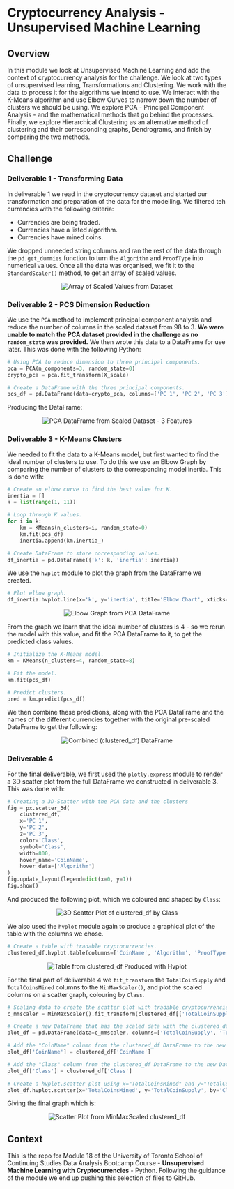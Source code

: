 # Cryptocurrency Analysis - Unsupervised Machine Learning

## Overview

In this module we look at Unsupervised Machine Learning and add the context of cryptocurrency analysis for the challenge. We look at two types of unsupervised learning, Transformations and Clustering. We work with the data to process it for the algorithms we intend to use. We interact with the K-Means algorithm and use Elbow Curves to narrow down the number of clusters we should be using. We explore PCA - Principal Component Analysis - and the mathematical methods that go behind the processes. Finally, we explore Hierarchical Clustering as an alternative method of clustering and their corresponding graphs, Dendrograms, and finish by comparing the two methods.

## Challenge

### Deliverable 1 - Transforming Data

In deliverable 1 we read in the cryptocurrency dataset and started our transformation and preparation of the data for the modelling. We filtered teh currencies with the following criteria:

* Currencies are being traded.
* Currencies have a listed algorithm.
* Currencies have mined coins.

We dropped unneeded string columns and ran the rest of the data through the `pd.get_dummies` function to turn the `Algorithm` and `ProofType` into numerical values. Once all the data was organised, we fit it to the `StandardScaler()` method, to get an array of scaled values.

<p align="center">
<img src="images/01_d1_array.png" alt="Array of Scaled Values from Dataset">
</p>

### Deliverable 2 - PCS Dimension Reduction

We use the `PCA` method to implement principal component analysis and reduce the number of columns in the scaled dataset from 98 to 3. **We were unable to match the PCA dataset provided in the challenge as no `random_state` was provided.** We then wrote this data to a DataFrame for use later. This was done with the following Python:

```py
# Using PCA to reduce dimension to three principal components.
pca = PCA(n_components=3, random_state=0)
crypto_pca = pca.fit_transform(X_scale)

# Create a DataFrame with the three principal components.
pcs_df = pd.DataFrame(data=crypto_pca, columns=['PC 1', 'PC 2', 'PC 3'], index=crypto_df.index)
```

Producing the DataFrame:

<p align="center">
<img src="images/02_d2_pca.png" alt="PCA DataFrame from Scaled Dataset - 3 Features">
</p>

### Deliverable 3 - K-Means Clusters

We needed to fit the data to a K-Means model, but first wanted to find the ideal number of clusters to use. To do this we use an Elbow Graph by comparing the number of clusters to the corresponding model inertia. This is done with:

```py
# Create an elbow curve to find the best value for K.
inertia = []
k = list(range(1, 11))

# Loop through K values.
for i in k:
    km = KMeans(n_clusters=i, random_state=0)
    km.fit(pcs_df)
    inertia.append(km.inertia_)

# Create DataFrame to store corresponding values.
df_inertia = pd.DataFrame({'k': k, 'inertia': inertia})
```

We use the `hvplot` module to plot the graph from the DataFrame we created.

```py
# Plot elbow graph.
df_inertia.hvplot.line(x='k', y='inertia', title='Elbow Chart', xticks='k')
```

<p align="center">
<img src="images/03_d3_elbow_graph.png" alt="Elbow Graph from PCA DataFrame">
</p>

From the graph we learn that the ideal number of clusters is 4 - so we rerun the model with this value, and fit the PCA DataFrame to it, to get the predicted class values.

```py
# Initialize the K-Means model.
km = KMeans(n_clusters=4, random_state=8)

# Fit the model.
km.fit(pcs_df)

# Predict clusters.
pred = km.predict(pcs_df)
```

We then combine these predictions, along with the PCA DataFrame and the names of the different currencies together with the original pre-scaled DataFrame to get the following:

<p align="center">
<img src="images/04_d3_df.png" alt="Combined (clustered_df) DataFrame">
</p>

### Deliverable 4

For the final deliverable, we first used the `plotly.express` module to render a 3D scatter plot from the full DataFrame we constructed in deliverable 3. This was done with:

```py
# Creating a 3D-Scatter with the PCA data and the clusters
fig = px.scatter_3d(
    clustered_df,
    x='PC 1',
    y='PC 2',
    z='PC 3',
    color='Class',
    symbol='Class',
    width=800,
    hover_name='CoinName',
    hover_data=['Algorithm']
)
fig.update_layout(legend=dict(x=0, y=1))
fig.show()
```

And produced the following plot, which we coloured and shaped by `Class`:

<p align="center">
<img src="images/05_d4_3d.png" alt="3D Scatter Plot of clustered_df by Class">
</p>

We also used the `hvplot` module again to produce a graphical plot of the table with the columns we chose.

```py
# Create a table with tradable cryptocurrencies.
clustered_df.hvplot.table(columns=['CoinName', 'Algorithm', 'ProofType', 'TotalCoinSupply', 'TotalCoinsMined', 'Class'])
```

<p align="center">
<img src="images/06_d4_table.png" alt="Table from clustered_df Produced with Hvplot">
</p>

For the final part of deliverable 4 we `fit_transform` the `TotalCoinSupply` and `TotalCoinsMined` columns to the `MinMaxScaler()`, and plot the scaled columns on a scatter graph, colouring by `Class`.

```py
# Scaling data to create the scatter plot with tradable cryptocurrencies.
c_mmscaler = MinMaxScaler().fit_transform(clustered_df[['TotalCoinSupply', 'TotalCoinsMined']])

# Create a new DataFrame that has the scaled data with the clustered_df DataFrame index.
plot_df = pd.DataFrame(data=c_mmscaler, columns=['TotalCoinSupply', 'TotalCoinsMined'], index=clustered_df.index)

# Add the "CoinName" column from the clustered_df DataFrame to the new DataFrame.
plot_df['CoinName'] = clustered_df['CoinName']

# Add the "Class" column from the clustered_df DataFrame to the new DataFrame.
plot_df['Class'] = clustered_df['Class']

# Create a hvplot.scatter plot using x="TotalCoinsMined" and y="TotalCoinSupply".
plot_df.hvplot.scatter(x='TotalCoinsMined', y='TotalCoinSupply', by='Class', hover_cols='CoinName')
```

Giving the final graph which is:

<p align="center">
<img src="images/07_d4_scatter.png" alt="Scatter Plot from MinMaxScaled clustered_df">
</p>

## Context

This is the repo for Module 18 of the University of Toronto School of Continuing Studies Data Analysis Bootcamp Course - **Unsupervised Machine Learning with Cryptocurrencies** - Python. Following the guidance of the module we end up pushing this selection of files to GitHub.
